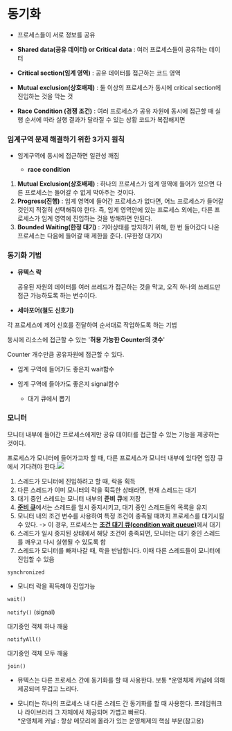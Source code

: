 # 동기화

- 프로세스들이 서로 정보를 공유

- **Shared data(공유 데이터) or Critical data** : 여러 프로세스들이 공유하는 데이터

- **Critical section(임계 영역)** : 공유 데이터를 접근하는 코드 영역

- **Mutual exclusion(상호배제)** : 둘 이상의 프로세스가 동시에 critical section에 진입하는 것을 막는 것

- **Race Condition (경쟁 조건)** : 여러 프로세스가 공유 자원에 동시에 접근할 때 실행 순서에 따라 실행 결과가 달라질 수 있는 상황 코드가 복잡해지면 

### 임계구역 문제 해결하기 위한 3가지 원칙

- 임계구역에 동시에 접근하면 일관성 깨짐
  
  - **race condition**
1. **Mutual Exclusion(상호배제)** : 하나의 프로세스가 임계 영역에 들어가 있으면 다른 프로세스는 들어갈 수 없게 막아주는 것이다.
2. **Progress(진행)** : 임계 영역에 들어간 프로세스가 없다면, 어느 프로세스가 들어갈 것인지 적절히 선택해줘야 한다. 즉, 임계 영역안에 있는 프로세스 외에는, 다른 프로세스가 임계 영역에 진입하는 것을 방해하면 안된다.
3. **Bounded Waiting(한정 대기)** : 기아상태를 방지하기 위해, 한 번 들어갔다 나온 프로세스는 다음에 들어갈 때 제한을 준다. (무한정 대기X)

### 동기화 기법

- **뮤텍스 락**
  
  공유된 자원의 데이터를 여러 쓰레드가 접근하는 것을 막고, 오직 하나의 쓰레드만 접근 가능하도록 하는 변수이다.

- **세마포어(철도 신호기)**

각 프로세스에 제어 신호를 전달하여 순서대로 작업하도록 하는 기법

동시에 리소스에 접근할 수 있는 '**허용 가능한 Counter의 갯수**'

Counter 개수만큼 공유자원에 접근할 수 있다. 

- 임계 구역에 들어가도 좋은지  wait함수

- 임계 구역에 들아가도  좋은지 signal함수
  
  - 대기 큐에서 뽑기

### **모니터**

모니터 내부에 들어간 프로세스에게만 공유 데이터를 접근할 수 있는 기능을 제공하는 것이다. 

 프로세스가 모니터에 들어가고자 할 때, 다른 프로세스가 모니터 내부에 있다면 입장 큐에서 기다려야 한다.![](https://blog.kakaocdn.net/dn/qIOxf/btr45k60FDx/rFkKpEYXHuVeP2WKjG5xk1/img.png)

1. 스레드가 모니터에 진입하려고 할 때, 락을 획득
2. 다른 스레드가 이미 모니터의 락을 획득한 상태라면, 현재 스레드는 대기
3. 대기 중인 스레드는 모니터 내부의 **준비 큐**에 저장
4. <u><b><span>준비 큐</span></b></u>에서는 스레드를 일시 중지시키고, 대기 중인 스레드들의 목록을 유지
5. 모니터 내의 조건 변수를 사용하여 특정 조건이 충족될 때까지 프로세스를 대기시킬 수 있다. -> 이 경우, 프로세스는 <u><b>조건 대기 큐(condition wait queue)</b></u>에서 대기
6. 스레드가 일시 중지된 상태에서 해당 조건이 충족되면, 모니터는 대기 중인 스레드를 깨우고 다시 실행될 수 있도록 함
7. 스레드가 모니터를 빠져나갈 때, 락을 반납합니다. 이때 다른 스레드들이 모니터에 진입할 수 있음

`synchronized` 

- 모니터 락을 획득해야 진입가능

`wait()`

`notify()` (signal)

대기중인 객체 하나 깨움

`notifyAll()`

대기중인 객체 모두 깨움

`join()`

- 뮤텍스는 다른 프로세스 간에 동기화를 할 때 사용한다. 보통 *운영체제 커널에 의해 제공되며 무겁고 느리다.  

- 모니터는 하나의 프로세스 내 다른 스레드 간 동기화를 할 때 사용한다. 프레임워크나 라이브러리 그 자체에서 제공되며 가볍고 빠르다.  
  *운영체제 커널 : 항상 메모리에 올라가 있는 운영체제의 핵심 부분(참고용)
